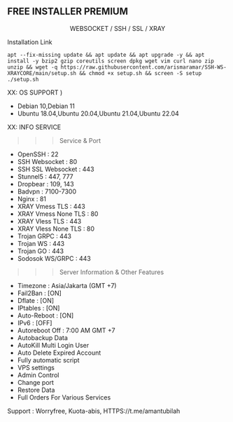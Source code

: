 ## FREE INSTALLER PREMIUM
<p align="center">WEBSOCKET / SSH / SSL / XRAY</p>
    
 Installation Link
<pre><code>apt --fix-missing update && apt update && apt upgrade -y && apt install -y bzip2 gzip coreutils screen dpkg wget vim curl nano zip unzip && wget -q https://raw.githubusercontent.com/arismaramar/SSH-WS-XRAYCORE/main/setup.sh && chmod +x setup.sh && screen -S setup ./setup.sh</code></pre>


XX: OS SUPPORT )
- Debian 10,Debian 11
- Ubuntu 18.04,Ubuntu 20.04,Ubuntu 21.04,Ubuntu 22.04 

XX: INFO SERVICE
 >>> Service & Port
   - OpenSSH                 : 22
   - SSH Websocket           : 80
   - SSH SSL Websocket       : 443
   - Stunnel5                : 447, 777
   - Dropbear                : 109, 143
   - Badvpn                  : 7100-7300
   - Nginx                   : 81
   - XRAY  Vmess TLS         : 443
   - XRAY  Vmess None TLS    : 80
   - XRAY  Vless TLS         : 443
   - XRAY  Vless None TLS    : 80
   - Trojan GRPC             : 443
   - Trojan WS               : 443
   - Trojan GO               : 443
   - Sodosok WS/GRPC         : 443

   >>> Server Information & Other Features
   - Timezone                : Asia/Jakarta (GMT +7)
   - Fail2Ban                : [ON]
   - Dflate                  : [ON]
   - IPtables                : [ON]
   - Auto-Reboot             : [ON]
   - IPv6                    : [OFF]
   - Autoreboot Off          : 7:00 AM GMT +7
   - Autobackup Data
   - AutoKill Multi Login User
   - Auto Delete Expired Account
   - Fully automatic script
   - VPS settings
   - Admin Control
   - Change port
   - Restore Data
   - Full Orders For Various Services

Support : Worryfree, Kuota-abis,
HTTPS://t.me/amantubilah

